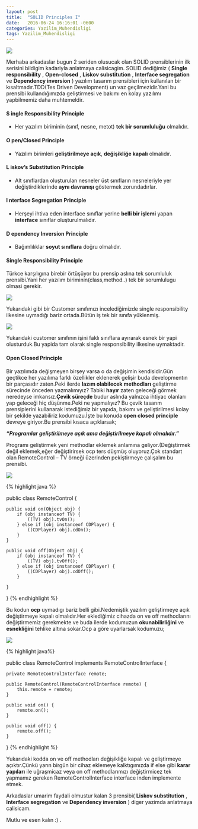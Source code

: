 ```yaml
---
layout: post
title:  "SOLID Principles I"
date:   2016-06-24 16:16:01 -0600
categories: Yazilim_Muhendisligi
tags: Yazilim_Muhendisligi
---
```

![](../../images/solid.-jenga.jpg)


Merhaba arkadaslar bugun 2 seriden olusucak olan SOLID prensiblerinin ilk serisini bildigim kadariyla anlatmaya calisicagim.
SOLID dediğimiz ( **Single responsibility** , **Open-closed** , **Liskov substitution** , **Interface segregation** ve **Dependency inversion** ) yazılım tasarım prensibleri için kullanılan bir kısaltmadır.TDD(Tes Driven Development) un vaz geçilmezidir.Yani bu prensibi kullandığımızda geliştirmesi ve bakımı en kolay yazılımı yapbilmemiz daha muhtemeldir.

#### **S** ingle Responsibility Principle
 * Her yazılım biriminin (sınıf, nesne, metot) **tek bir sorumluluğu** olmalıdır.

#### **O** pen/Closed Principle
  * Yazılım birimleri **geliştirilmeye açık**, **değişikliğe kapalı** olmalıdır.

#### **L** iskov’s Substitution Principle
  * Alt sınıflardan oluşturulan nesneler üst sınıfların nesneleriyle yer değiştirdiklerinde **aynı davranışı** göstermek zorundadırlar.

#### **I** nterface Segregation Principle
  * Herşeyi ihtiva eden interface sınıflar yerine **belli bir işlemi** yapan **interface** sınıflar oluşturulmalıdır.

#### **D** ependency Inversion Principle
  * Bağımlılıklar **soyut sınıflara** doğru olmalıdır.

#### **Single Responsibility Principle**

Türkce karşılıgına birebir örtüşüyor bu prensip aslına tek sorumluluk prensibi.Yani her yazılım biriminin(class,method..) tek bir sorumlulugu olmasi gerekir.

![](../../images/single1.jpg)

Yukarıdaki gibi bir Customer sınıfımızı incelediğimizde single responsibility ilkesine uymadığı bariz ortada.Bütün iş tek bir sınıfa yüklenmiş.

![](../../images/single2.jpg)

Yukarıdaki customer sınıfının işini faklı sınıflara ayırarak esnek bir yapi olusturduk.Bu yapida tam olarak single responsibility ilkesine uymaktadir.

#### **Open Closed Principle**

Bir yazılımda değişmeyen birşey varsa o da değişimin kendisidir.Gün geçtikce her yazılıma farklı özellikler eklenerek gelişir buda developmentın bir parçasıdır zaten.Peki ilerde **lazım olabilecek methodları** geliştirme sürecinde önceden yazmalımıyız? Tabiki **hayır** zaten geleceği görmek neredeyse imkansız.**Çevik süreçde** budur aslında yalnızca ihtiyac olanları yap geleceği hiç düşünme.Peki ne yapmalıyız? Bu çevik tasarım prensiplerini kullanarak istediğimiz bir yapıda, bakımı ve geliştirilmesi kolay bir şekilde yazabiliriz kodumuzu.İşte bu konuda **open closed principle** devreye giriyor.Bu prensibi kısaca açıklarsak;


**_“Programlar geliştirilmeye açık ama değiştirilmeye kapalı olmalıdır.”_**

Programı geliştirmek yeni methodlar eklemek anlamına geliyor.(Değiştirmek değil eklemek,eğer değiştirirsek ocp ters düşmüş oluyoruz.Çok standart olan RemoteControl – TV örneği üzerinden pekiştirmeye çalışalım bu prensibi.

![](../../images/open2.jpg)

{% highlight java %}

public class RemoteControl {

	public void on(Object obj) {
		if (obj instanceof TV) {
			((TV) obj).tvOn();
		} else if (obj instanceof CDPlayer) {
			((CDPlayer) obj).cdOn();
		}
	}

	public void off(Object obj) {
		if (obj instanceof TV) {
			((TV) obj).tvOff();
		} else if (obj instanceof CDPlayer) {
			((CDPlayer) obj).cdOff();
		}

	}
}
{% endhighlight %}

Bu kodun **ocp** uymadıgı bariz belli gibi.Nedemiştik yazılım geliştirmeye açık değiştirmeye kapalı olmalıdır.Her eklediğimiz cihazda on ve off methodlarını değiştirmemiz gerekmekte ve buda ilerde kodumuzun **okunabilirliğini** ve **esnekliğini** tehlike altına sokar.Ocp a göre uyarlarsak kodumuzu;

![](../../images/open3.jpg)


{% highlight java%}

public class RemoteControl implements RemoteControlInterface {

	private RemoteControlInterface remote;

	public RemoteControl(RemoteControlInterface remote) {
		this.remote = remote;
	}

	public void on() {
		remote.on();
	}

	public void off() {
		remote.off();
	}

}
{% endhighlight %}

Yukarıdaki kodda on ve off methodları değişikliğe kapalı ve geliştirmeye açıktır.Çünkü yarın birgün bir cihaz eklemeye kalktıgımızda if else gibi **karar yapıları** ile uğraşmicaz veya on off methodlarımızı değiştirmicez tek yapmamız gereken RemoteControlInterface interface inden implemente etmek.

Arkadaslar umarim faydali olmustur kalan 3 prensibi( **Liskov substitution** , **Interface segregation** ve **Dependency inversion** ) diger yazimda anlatmaya calisicam.

Mutlu ve esen kalın :) .
